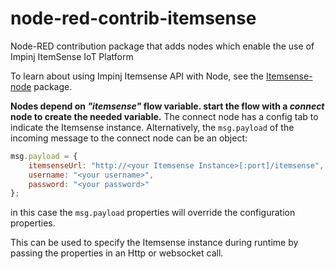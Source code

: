 # node-red-contrib-itemsense
Node-RED contribution package that adds nodes which enable the use of Impinj ItemSense IoT Platform

To learn about using Impinj Itemsense API with Node, see the [Itemsense-node](https://www.npmjs.com/package/itemsense-node) package.

**Nodes depend on _"itemsense"_ flow variable. start the flow with a _connect_ node to create the needed
variable.** The connect node has a config tab to indicate the Itemsense instance. Alternatively, the `msg.payload` of the incoming message to the connect node can be an object:
```javascript
msg.payload = {
    itemsenseUrl: "http://<your Itemsense Instance>[:port]/itemsense",
    username: "<your username>",
    password: "<your password>"
};
```
in this case the `msg.payload` properties will override the configuration properties. 


This can be used to specify the Itemsense instance during runtime by passing the properties in an
Http or websocket call.


